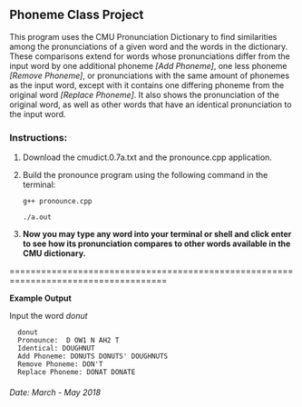 ## Phoneme Class Project

   This program uses the CMU Pronunciation Dictionary to find similarities 
among the pronunciations of a given word and the words in the dictionary. 
These comparisons extend for words whose pronunciations differ from the input 
word by one additional phoneme *[Add Phoneme]*, one less phoneme *[Remove Phoneme]*, 
or pronunciations with the same amount of phonemes as the input word, except with
it contains one differing phoneme from the original word *[Replace Phoneme]*. 
It also shows the pronunciation of the original word, as well as other words that 
have an identical pronunciation to the input word. 

### Instructions: 

1. Download the cmudict.0.7a.txt and the pronounce.cpp application.
2. Build the pronounce program using the following command in the terminal:

    `g++ pronounce.cpp`
    
    `./a.out`
    
3. **Now you may type any word into your terminal or shell and click enter to see 
how its pronunciation compares to other words available in the CMU dictionary.**

====================================================================================

**Example Output**

Input the word *donut*

      donut  
      Pronounce:  D OW1 N AH2 T  
      Identical: DOUGHNUT   
      Add Phoneme: DONUTS DONUTS' DOUGHNUTS   
      Remove Phoneme: DON'T   
      Replace Phoneme: DONAT DONATE   


###### Date: March - May 2018

 
